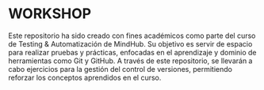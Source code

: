 # WORKSHOP
Este repositorio ha sido creado con fines académicos como parte del curso de Testing & Automatización de MindHub. Su objetivo es servir de espacio para realizar pruebas y prácticas, enfocadas en el aprendizaje y dominio de herramientas como Git y GitHub. A través de este repositorio, se llevarán a cabo ejercicios para la gestión del control de versiones, permitiendo reforzar los conceptos aprendidos en el curso.
